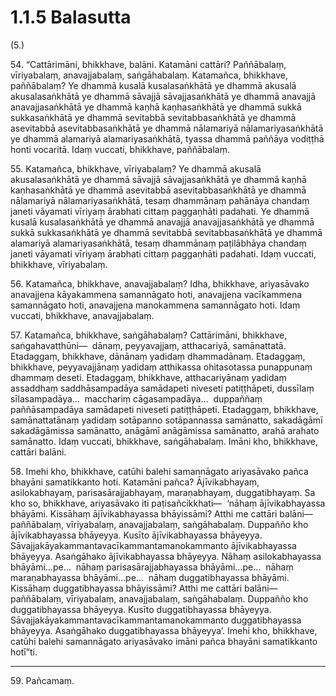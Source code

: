 # 1.1.5 Balasutta

(5.)

54\. “Cattārimāni, bhikkhave, balāni. Katamāni cattāri? Paññābalaṃ, vīriyabalaṃ, anavajjabalaṃ, saṅgāhabalaṃ. Katamañca, bhikkhave, paññābalaṃ? Ye dhammā kusalā kusalasaṅkhātā ye dhammā akusalā akusalasaṅkhātā ye dhammā sāvajjā sāvajjasaṅkhātā ye dhammā anavajjā anavajjasaṅkhātā ye dhammā kaṇhā kaṇhasaṅkhātā ye dhammā sukkā sukkasaṅkhātā ye dhammā sevitabbā sevitabbasaṅkhātā ye dhammā asevitabbā asevitabbasaṅkhātā ye dhammā nālamariyā nālamariyasaṅkhātā ye dhammā alamariyā alamariyasaṅkhātā, tyassa dhammā paññāya vodiṭṭhā honti vocaritā. Idaṃ vuccati, bhikkhave, paññābalaṃ.

55\. Katamañca, bhikkhave, vīriyabalaṃ? Ye dhammā akusalā akusalasaṅkhātā ye dhammā sāvajjā sāvajjasaṅkhātā ye dhammā kaṇhā kaṇhasaṅkhātā ye dhammā asevitabbā asevitabbasaṅkhātā ye dhammā nālamariyā nālamariyasaṅkhātā, tesaṃ dhammānaṃ pahānāya chandaṃ janeti vāyamati vīriyaṃ ārabhati cittaṃ paggaṇhāti padahati. Ye dhammā kusalā kusalasaṅkhātā ye dhammā anavajjā anavajjasaṅkhātā ye dhammā sukkā sukkasaṅkhātā ye dhammā sevitabbā sevitabbasaṅkhātā ye dhammā alamariyā alamariyasaṅkhātā, tesaṃ dhammānaṃ paṭilābhāya chandaṃ janeti vāyamati vīriyaṃ ārabhati cittaṃ paggaṇhāti padahati. Idaṃ vuccati, bhikkhave, vīriyabalaṃ.

56\. Katamañca, bhikkhave, anavajjabalaṃ? Idha, bhikkhave, ariyasāvako anavajjena kāyakammena samannāgato hoti, anavajjena vacīkammena samannāgato hoti, anavajjena manokammena samannāgato hoti. Idaṃ vuccati, bhikkhave, anavajjabalaṃ.

57\. Katamañca, bhikkhave, saṅgāhabalaṃ? Cattārimāni, bhikkhave, saṅgahavatthūni—  dānaṃ, peyyavajjaṃ, atthacariyā, samānattatā. Etadaggaṃ, bhikkhave, dānānaṃ yadidaṃ dhammadānaṃ. Etadaggaṃ, bhikkhave, peyyavajjānaṃ yadidaṃ atthikassa ohitasotassa punappunaṃ dhammaṃ deseti. Etadaggaṃ, bhikkhave, atthacariyānaṃ yadidaṃ assaddhaṃ saddhāsampadāya samādapeti niveseti patiṭṭhāpeti, dussīlaṃ sīlasampadāya…  macchariṃ cāgasampadāya…  duppaññaṃ paññāsampadāya samādapeti niveseti patiṭṭhāpeti. Etadaggaṃ, bhikkhave, samānattatānaṃ yadidaṃ sotāpanno sotāpannassa samānatto, sakadāgāmī sakadāgāmissa samānatto, anāgāmī anāgāmissa samānatto, arahā arahato samānatto. Idaṃ vuccati, bhikkhave, saṅgāhabalaṃ. Imāni kho, bhikkhave, cattāri balāni.

58\. Imehi kho, bhikkhave, catūhi balehi samannāgato ariyasāvako pañca bhayāni samatikkanto hoti. Katamāni pañca? Ājīvikabhayaṃ, asilokabhayaṃ, parisasārajjabhayaṃ, maraṇabhayaṃ, duggatibhayaṃ. Sa kho so, bhikkhave, ariyasāvako iti paṭisañcikkhati—  ‘nāhaṃ ājīvikabhayassa bhāyāmi. Kissāhaṃ ājīvikabhayassa bhāyissāmi? Atthi me cattāri balāni—  paññābalaṃ, vīriyabalaṃ, anavajjabalaṃ, saṅgāhabalaṃ. Duppañño kho ājīvikabhayassa bhāyeyya. Kusīto ājīvikabhayassa bhāyeyya. Sāvajjakāyakammantavacīkammantamanokammanto ājīvikabhayassa bhāyeyya. Asaṅgāhako ājīvikabhayassa bhāyeyya. Nāhaṃ asilokabhayassa bhāyāmi…pe…  nāhaṃ parisasārajjabhayassa bhāyāmi…pe…  nāhaṃ maraṇabhayassa bhāyāmi…pe…  nāhaṃ duggatibhayassa bhāyāmi. Kissāhaṃ duggatibhayassa bhāyissāmi? Atthi me cattāri balāni—  paññābalaṃ, vīriyabalaṃ, anavajjabalaṃ, saṅgāhabalaṃ. Duppañño kho duggatibhayassa bhāyeyya. Kusīto duggatibhayassa bhāyeyya. Sāvajjakāyakammantavacīkammantamanokammanto duggatibhayassa bhāyeyya. Asaṅgāhako duggatibhayassa bhāyeyya’. Imehi kho, bhikkhave, catūhi balehi samannāgato ariyasāvako imāni pañca bhayāni samatikkanto hotī”ti.

---

59\. Pañcamaṃ.
